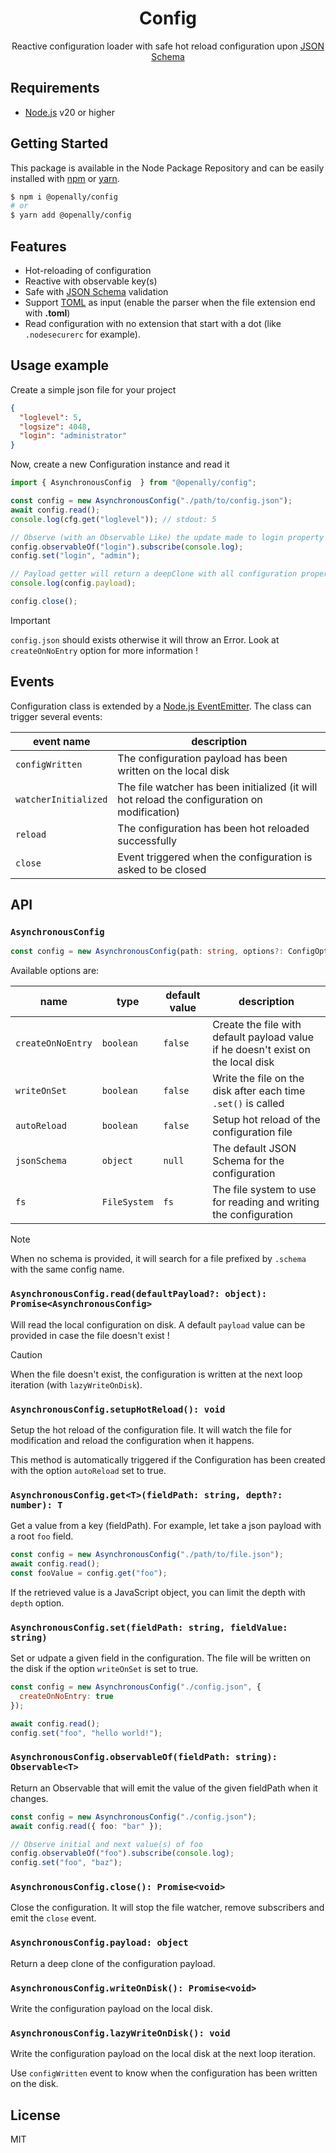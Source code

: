 <p align="center"><h1 align="center">
  Config
</h1>

<p align="center">
  Reactive configuration loader with safe hot reload configuration upon <a href="https://json-schema.org/" target="_blank">JSON Schema</a>
</p>

## Requirements
- [Node.js](https://nodejs.org/en/) v20 or higher

## Getting Started

This package is available in the Node Package Repository and can be easily installed with [npm](https://docs.npmjs.com/getting-started/what-is-npm) or [yarn](https://yarnpkg.com).

```bash
$ npm i @openally/config
# or
$ yarn add @openally/config
```

## Features

- Hot-reloading of configuration
- Reactive with observable key(s)
- Safe with [JSON Schema](https://json-schema.org/) validation
- Support [TOML](https://github.com/toml-lang/toml) as input (enable the parser when the file extension end with **.toml**)
- Read configuration with no extension that start with a dot (like `.nodesecurerc` for example).


## Usage example

Create a simple json file for your project

```json
{
  "loglevel": 5,
  "logsize": 4048,
  "login": "administrator"
}
```

Now, create a new Configuration instance and read it

```js
import { AsynchronousConfig  } from "@openally/config";

const config = new AsynchronousConfig("./path/to/config.json");
await config.read();
console.log(cfg.get("loglevel")); // stdout: 5

// Observe (with an Observable Like) the update made to login property
config.observableOf("login").subscribe(console.log);
config.set("login", "admin");

// Payload getter will return a deepClone with all configuration properties
console.log(config.payload);

config.close();
```

> [!IMPORTANT]
> `config.json` should exists otherwise it will throw an Error. Look at `createOnNoEntry` option for more information !

## Events
Configuration class is extended by a [Node.js EventEmitter](https://nodejs.org/api/events.html). The class can trigger several events:

| event name | description |
| --- | --- |
| `configWritten` | The configuration payload has been written on the local disk |
| `watcherInitialized` | The file watcher has been initialized (it will hot reload the configuration on modification) |
| `reload` | The configuration has been hot reloaded successfully |
| `close` | Event triggered when the configuration is asked to be closed |

## API

### `AsynchronousConfig`

```ts
const config = new AsynchronousConfig(path: string, options?: ConfigOptions);
```

Available options are:

| name | type | default value | description |
| --- | --- | --- | --- |
| `createOnNoEntry` | `boolean` | `false` | Create the file with default payload value if he doesn't exist on the local disk |
| `writeOnSet` | `boolean` | `false` | Write the file on the disk after each time `.set()` is called |
| `autoReload` | `boolean` | `false` | Setup hot reload of the configuration file |
| `jsonSchema` | `object` | `null` | The default JSON Schema for the configuration |
| `fs` | `FileSystem` | `fs` | The file system to use for reading and writing the configuration |

> [!NOTE]
> When no schema is provided, it will search for a file prefixed by `.schema` with the same config name.

### `AsynchronousConfig.read(defaultPayload?: object): Promise<AsynchronousConfig>`

Will read the local configuration on disk. A default `payload` value can be provided in case the file doesn't exist !

> [!CAUTION]
> When the file doesn't exist, the configuration is written at the next loop iteration (with `lazyWriteOnDisk`).

### `AsynchronousConfig.setupHotReload(): void`

Setup the hot reload of the configuration file. It will watch the file for modification and reload the configuration when it happens.

This method is automatically triggered if the Configuration has been created with the option `autoReload` set to true.

### `AsynchronousConfig.get<T>(fieldPath: string, depth?: number): T`

Get a value from a key (fieldPath). For example, let take a json payload with a root `foo` field.

```js
const config = new AsynchronousConfig("./path/to/file.json");
await config.read();
const fooValue = config.get("foo");
```

If the retrieved value is a JavaScript object, you can limit the depth with `depth` option.

### `AsynchronousConfig.set(fieldPath: string, fieldValue: string)`

Set or udpate a given field in the configuration. The file will be written on the disk if the option `writeOnSet` is set to true.

```js
const config = new AsynchronousConfig("./config.json", {
  createOnNoEntry: true
});

await config.read();
config.set("foo", "hello world!");
```

### `AsynchronousConfig.observableOf(fieldPath: string): Observable<T>`

Return an Observable that will emit the value of the given fieldPath when it changes.

```ts
const config = new AsynchronousConfig("./config.json");
await config.read({ foo: "bar" });

// Observe initial and next value(s) of foo
config.observableOf("foo").subscribe(console.log);
config.set("foo", "baz");
```

### `AsynchronousConfig.close(): Promise<void>`

Close the configuration. It will stop the file watcher, remove subscribers and emit the `close` event.

### `AsynchronousConfig.payload: object`

Return a deep clone of the configuration payload.

### `AsynchronousConfig.writeOnDisk(): Promise<void>`

Write the configuration payload on the local disk.

### `AsynchronousConfig.lazyWriteOnDisk(): void`

Write the configuration payload on the local disk at the next loop iteration.

Use `configWritten` event to know when the configuration has been written on the disk.

## License
MIT
